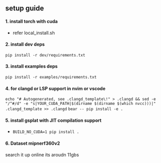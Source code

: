 ## setup guide
#### 1. install torch with cuda
- refer local_install.sh
#### 2. install dev deps
`pip install -r dev/requirements.txt`
#### 3. install examples deps
`pip install -r examples/requirements.txt`
#### 4. for clangd or LSP support in nvim or vscode
`echo "# Autogenerated, see .clangd_template\!" > .clangd && sed -e "/^#/d" -e "s|YOUR_CUDA_PATH|$(dirname $(dirname $(which nvcc)))|" .clangd_template >> .clangd`
`bear -- pip install -e .`
#### 5. install gsplat with JIT compilation support
- `BUILD_NO_CUDA=1 pip install .`
#### 6. Dataset mipnerf360v2
search it up online its aroudn 11gbs



